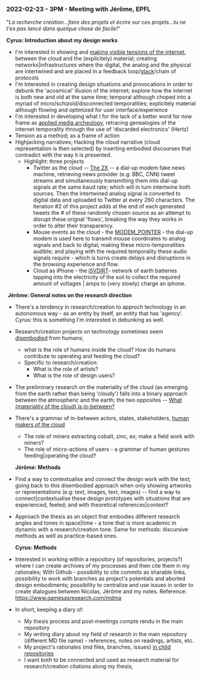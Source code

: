 ### **2022-02-23 - 3PM - Meeting with Jérôme, EPFL**

"*La recherche création...faire des projets et écrire sur ces projets...tu ne t'es pas lancé dans quelque chose de facile!*"

**Cyrus: Introduction about my design works**

- I'm interested in showing and <u>making visible tensions of the internet</u>, between the cloud and the (explicitely) material; creating networks|infrastructures where the digital, the analog and the physical are intertwined and are placed in a feedback loop/<u>stack</u>/chain of protocols
- I'm Interested in creating design situations and provocations in order to debunk the 'acosmical' illusion of the internet; explore how the internet is both new and old at the same time; temporal although choped into a myriad of micro/schizoïd/disconnected temporalities; explicitely material although flowing and optimized for user interface/experience
- I'm interested in developing what I for the lack of a better word for now frame as <u>applied media archeology</u>, retracing genealogies of the internet temporality through the use of 'discarded electronics' (Hertz)
- Tension as a method; as a frame of action
- Highjacking narratives; Hacking the cloud narrative (cloud representation is then selected) by inserting embodied discourses that contradict with the way it is presented.
  - Highlight: three projects
    - Twitter as the cloud -- <u>The 2X</u> -- a dial-up modem fake news machine, retrieving news provider (e.g: BBC, CNN) tweet streams and simultaneously transmitting them into dial-up signals at the same baud rate; which will in turn intertwine both sources. Then the intertwined analog signal is converted to digital data and uploaded to Twitter at every 260 characters. The iteration #2 of this project adds at the end of each generated tweets the # of these randomly chosen source as an attempt to disrupt these orignal 'flows', breaking the way they works in order to alter their transparency.
    - Mouse events as the cloud - the <u>MODEM_POINTER</u> - the dial-up modem is used here to transmit mouse coordinates to analog signals and back to digital; making these micro-temporalities audible; and playing with the required temporality these audio signals require - which is turns create delays and disruptions in the browsing experience and flow.
    - Cloud as iPhone - the <u>i5VDIRT</u>- network of earth batteries tapping into the electricity of the soil to collect the required amount of voltages | amps to (very slowly) charge an iphone. 

​	**Jérôme: General notes on the research direction**

- There's a tendency in research/creation to approch technology in an autonomous way - as an entity by itself, an entity that has 'agency'. Cyrus: this is something I'm interested in debunking as well.

- Research/creation projects on technology sometimes seem <u>disembodied</u> from humans;

  - what is the role of humans inside the cloud? How do humans contribute to operating and feeding the cloud? 
  - Specific to research/creation: 
    - What is the role of artists?
    - What is the role of design users?

- The preliminary research on the materiality of the cloud (as emerging from the earth rather than being 'cloudy') falls into a binary approach between the atmospheric and the earth; the two opposites -- <u>What (materiality of the cloud) is in-between?</u>

- There's a grammar of in-between actors, states, stakeholders, <u>human makers of the cloud</u>

  - The role of miners extracting cobalt, zinc, ex; make a field work with miners? 
  - The role of micro-actions of users - a grammar of human gestures feeding|operating the cloud?

  **Jérôme: Methods**

- Find a way to contextualise and connect the design work with the text; going back to this disembodied approach when only showing artworks or representations (e.g: text, images, text, images) -- find a way to connect|contextualise these design prototypes with situations that are experienced, feeled; and with theoretical references|context?

- Approach the thesis as an object that embodies different research angles and tones in space|time - a tone that is more academic in dynamic with a research/creation tone. Same for methods: discursive methods as well as practice-based ones. 

  **Cyrus: Methods**

- Interested in working within a repository (of repositories, projects?) where I can create archives of my processes and then cite them in my rationales; With Github - possibility to cite commits as sharable links, possibility to work with branches as project's potentials and aborted design embodiments; possibility to centralize and use issues in order to create dialogues between Nicolas, Jérôme and my notes.
  Reference: https://www.gamesasresearch.com/mdma

- In short, keeping a diary of:

  - My thesis process and post-meetings compte rendu in the main repository
  - My writing diary about my field of research in the main repository (different MD file name) - references, notes on readings, artists, etc.
  - My project's rationales (md files, branches, issues) <u>in child repositories</u>
  - I want both to be connected and used as research material for research/creation citations along my thesis;

